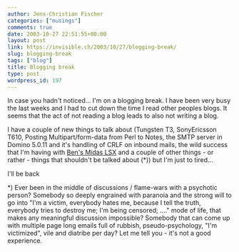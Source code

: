 ```yaml
---
author: Jens-Christian Fischer
categories: ["musings"]
comments: true
date: 2003-10-27 22:51:55+00:00
layout: post
link: https://invisible.ch/2003/10/27/blogging-break/
slug: blogging-break
tags: ["blog"]
title: Blogging break
type: post
wordpress_id: 197
---
```


In case you hadn't noticed... I'm on a blogging break. I have been very busy the last weeks and I had to cut down the time I read other peoples blogs. It seems that the act of not reading a blog leads to also not writing a blog.

I have a couple of new things to talk about (Tungsten T3, SonyEricsson T610, Posting Multipart/form-data from Perl to Notes, the SMTP server in Domino 5.0.11 and it's handling of CRLF on inbound mails, the wild success that I'm having with [Ben's Midas LSX](https://www.geniisoft.com/) and a couple of other things - or rather - things that shouldn't be talked about (*)) but I'm just to tired...

I'll be back

*) Ever been in the middle of discussions / flame-wars with a psychotic person? Somebody so deeply engrained with paranoia and the strong will to go into "I'm a victim, everybody hates me, because I tell the truth, everybody tries to destroy me; I'm being censored; ...." mode of life, that makes any meaningful discussion impossible? Somebody that can come up with multiple page long emails full of rubbish, pseudo-psychology, "I'm victimized", vile and diatribe per day? Let me tell you - it's not a good experience.
